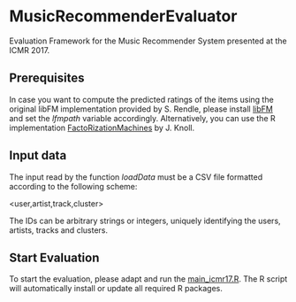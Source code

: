 # MusicRecommenderEvaluator

Evaluation Framework for the Music Recommender System presented at the ICMR 2017.

## Prerequisites

In case you want to compute the predicted ratings of the items using the original libFM implementation provided by S. Rendle, please install [libFM](https://github.com/srendle/libfm) and set the *lfmpath* variable accordingly. Alternatively, you can use the R implementation [FactoRizationMachines](https://cran.r-project.org/web/packages/FactoRizationMachines/index.html) by J. Knoll.

## Input data

The input read by the function *loadData* must be a CSV file formatted according to the following scheme:

<user,artist,track,cluster>

The IDs can be arbitrary strings or integers, uniquely identifying the users, artists, tracks and clusters.

## Start Evaluation

To start the evaluation, please adapt and run the [main_icmr17.R](mains/main_icmr17.R). The R script will automatically install or update all required R packages.